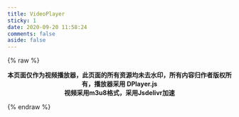 ```yaml
---
title: VideoPlayer
sticky: 1
date: 2020-09-20 11:58:24
comments: false
aside: false
---
```

{% raw %}
<center><p><strong>本页面仅作为视频播放器，此页面的所有资源均未去水印，所有内容归作者版权所有，播放器采用 DPlayer.js</strong><br><strong>视频采用m3u8格式，采用Jsdelivr加速</strong></p></center>
<script src="https://cdn.jsdelivr.net/gh/MoePlayer/DPlayer/dist/DPlayer.min.js"></script>

<script src="https://cdn.jsdelivr.net/npm/jquery"></script>

<script src="https://cdn.jsdelivr.net/npm/hls.js"></script>

<div id="dplayer" class="dplayer-video dplayer dplayer-no-danmaku dplayer-paused"></div>

<script>
  $(function(){ 
    const dp = new DPlayer({
      container: document.getElementById('dplayer'),
      autoplay:!0,theme:"#42b983",loop:true,lang:"zh-cn",preload:"auto",volume:Number("0"),
      video: {
          url: 'https://cdn.jsdelivr.net/gh/slblog-github/SRCDN/ts/playlist.m3u8',
          type: 'hls',
          defaultQuality: 0,
          pic: 'https://i2.hdslb.com/bfs/archive/aec94b20155a459a3d114cbf5a50eea5884188ed.jpg',
          thumbnails: 'thumbnails.jpg',
      },
  });
})
</script>

{% endraw %}